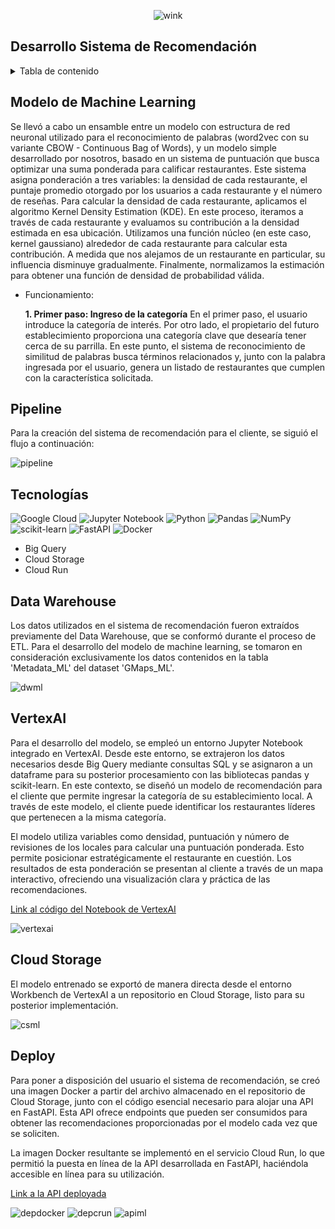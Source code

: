 <div align="center">

![wink](https://github.com/claudiacaceresv/pf_yelp_google/blob/24daf1d8afe3d5b2e4d5aa844a48d1b382acd2b5/src/Data%20science.gif)
</div>

## Desarrollo Sistema de Recomendación

<details>
  <summary>Tabla de contenido</summary>
  <ol>
    <li><a href="#Modelo-de-Machine-Learning">Modelo de Machine Learning</a></li>
    <li><a href="#Pipeline">Pipeline</a></li>
    <li><a href="#Tecnologías">Tecnologías Utilizadas</a></li>
    <li><a href="#Data-Warehouse">Data Warehouse</a></li>
    <li><a href="#VertexAI">VertexAI</a></li>
    <li><a href="#Cloud-Storage">Cloud Storage</a></li>
    <li><a href="#Deploy">Deploy</a></li>
  </ol>
</details>

## Modelo de Machine Learning

Se llevó a cabo un ensamble entre un modelo con estructura de red neuronal utilizado para el reconocimiento de palabras (word2vec con su variante CBOW - Continuous Bag of Words), y un modelo simple desarrollado por nosotros, basado en un sistema de puntuación que busca optimizar una suma ponderada para calificar restaurantes. Este sistema asigna ponderación a tres variables: la densidad de cada restaurante, el puntaje promedio otorgado por los usuarios a cada restaurante y el número de reseñas. Para calcular la densidad de cada restaurante, aplicamos el algoritmo Kernel Density Estimation (KDE). En este proceso, iteramos a través de cada restaurante y evaluamos su contribución a la densidad estimada en esa ubicación. Utilizamos una función núcleo (en este caso, kernel gaussiano) alrededor de cada restaurante para calcular esta contribución. A medida que nos alejamos de un restaurante en particular, su influencia disminuye gradualmente. Finalmente, normalizamos la estimación para obtener una función de densidad de probabilidad válida.

- Funcionamiento:

  **1. Primer paso: Ingreso de la categoría**
En el primer paso, el usuario introduce la categoría de interés. Por otro lado, el propietario del futuro establecimiento proporciona una categoría clave que desearía tener cerca de su parrilla. En este punto, el sistema de reconocimiento de similitud de palabras busca términos relacionados y, junto con la palabra ingresada por el usuario, genera un listado de restaurantes que cumplen con la característica solicitada. 

## Pipeline
Para la creación del sistema de recomendación para el cliente, se siguió el flujo a continuación:

![pipeline](https://github.com/claudiacaceresv/pf_yelp_google/blob/644ab0c390677654af3093b31480ac98af4a15bf/src/Pipeline%20ML.png)

## Tecnologías
![Google Cloud](https://img.shields.io/badge/GoogleCloud-%234285F4.svg?style=for-the-badge&logo=google-cloud&logoColor=white)
![Jupyter Notebook](https://img.shields.io/badge/jupyter-%23FA0F00.svg?style=for-the-badge&logo=jupyter&logoColor=white)
![Python](https://img.shields.io/badge/python-3670A0?style=for-the-badge&logo=python&logoColor=ffdd54)
![Pandas](https://img.shields.io/badge/pandas-%23150458.svg?style=for-the-badge&logo=pandas&logoColor=white)
![NumPy](https://img.shields.io/badge/numpy-%23013243.svg?style=for-the-badge&logo=numpy&logoColor=white)
![scikit-learn](https://img.shields.io/badge/scikit--learn-%23F7931E.svg?style=for-the-badge&logo=scikit-learn&logoColor=white)
![FastAPI](https://img.shields.io/badge/FastAPI-005571?style=for-the-badge&logo=fastapi)
![Docker](https://img.shields.io/badge/docker-%230db7ed.svg?style=for-the-badge&logo=docker&logoColor=white)
- Big Query
- Cloud Storage
- Cloud Run

## Data Warehouse
Los datos utilizados en el sistema de recomendación fueron extraídos previamente del Data Warehouse, que se conformó durante el proceso de ETL. Para el desarrollo del modelo de machine learning, se tomaron en consideración exclusivamente los datos contenidos en la tabla 'Metadata_ML' del dataset 'GMaps_ML'.

![dwml](https://github.com/claudiacaceresv/pf_yelp_google/blob/644ab0c390677654af3093b31480ac98af4a15bf/src/BigQuery%20ML.png)

## VertexAI
Para el desarrollo del modelo, se empleó un entorno Jupyter Notebook integrado en VertexAI. Desde este entorno, se extrajeron los datos necesarios desde Big Query mediante consultas SQL y se asignaron a un dataframe para su posterior procesamiento con las bibliotecas pandas y scikit-learn. En este contexto, se diseñó un modelo de recomendación para el cliente que permite ingresar la categoría de su establecimiento local. A través de este modelo, el cliente puede identificar los restaurantes líderes que pertenecen a la misma categoría.

El modelo utiliza variables como densidad, puntuación y número de revisiones de los locales para calcular una puntuación ponderada. Esto permite posicionar estratégicamente el restaurante en cuestión. Los resultados de esta ponderación se presentan al cliente a través de un mapa interactivo, ofreciendo una visualización clara y práctica de las recomendaciones. 

[Link al código del Notebook de VertexAI](https://github.com/claudiacaceresv/pf_yelp_google/blob/a9200aa808b91532dd0ed4d2ed1dcbbf25bbe6f2/ML%20-%20API/Modelo-ML.ipynb) 

![vertexai](https://github.com/claudiacaceresv/pf_yelp_google/blob/e927c6eb8847be5f2054b405435f258328d36369/src/Modelo%20ML%20Vertex.png)

## Cloud Storage
El modelo entrenado se exportó de manera directa desde el entorno Workbench de VertexAI a un repositorio en Cloud Storage, listo para su posterior implementación.

![csml](https://github.com/claudiacaceresv/pf_yelp_google/blob/f1d183bcd9955a1ce5b94e2944c02b6e08096f1f/src/Storage%20ML.png)

## Deploy
Para poner a disposición del usuario el sistema de recomendación, se creó una imagen Docker a partir del archivo almacenado en el repositorio de Cloud Storage, junto con el código esencial necesario para alojar una API en FastAPI. Esta API ofrece endpoints que pueden ser consumidos para obtener las recomendaciones proporcionadas por el modelo cada vez que se soliciten.

La imagen Docker resultante se implementó en el servicio Cloud Run, lo que permitió la puesta en línea de la API desarrollada en FastAPI, haciéndola accesible en línea para su utilización.

[Link a la API deployada](https://modelo-machine-learning-p4ruvbt7oq-uc.a.run.app/docs) 

![depdocker](https://github.com/claudiacaceresv/pf_yelp_google/blob/525865d879c5b37a658ccf96925f05124cfa77be/src/Docker%20Hub.jpg)
![depcrun](https://github.com/claudiacaceresv/pf_yelp_google/blob/525865d879c5b37a658ccf96925f05124cfa77be/src/Cloud%20Run.png)
![apiml](https://github.com/claudiacaceresv/pf_yelp_google/blob/525865d879c5b37a658ccf96925f05124cfa77be/src/FastAPI.png)

